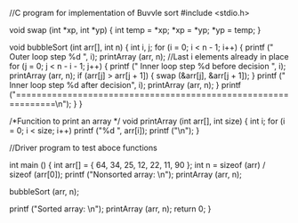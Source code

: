 //C program for implementation of Buvvle sort
#include <stdio.h>

void
swap (int *xp, int *yp)
{
  int temp = *xp;
  *xp = *yp;
  *yp = temp;
}


void
bubbleSort (int arr[], int n)
{
  int i, j;
  for (i = 0; i < n - 1; i++)
    {
      printf (" Outer loop step %d ", i);
      printArray (arr, n);
      //Last i elements already in place
      for (j = 0; j < n - i - 1; j++)
	{
	  printf (" Inner loop step %d before decision  ", i);
	  printArray (arr, n);
	  if (arr[j] > arr[j + 1])
	    {
	      swap (&arr[j], &arr[j + 1]);
	    }
	  printf (" Inner loop step %d  after decision", i);
	  printArray (arr, n);
	}
      printf
	("==============================================================\n");
    }
}

/*Funcition to print an array */
void
printArray (int arr[], int size)
{
  int i;
  for (i = 0; i < size; i++)
    printf ("%d ", arr[i]);
  printf ("\n");
}

//Driver program to test aboce functions

int
main ()
{
  int arr[] = { 64, 34, 25, 12, 22, 11, 90 };
  int n = sizeof (arr) / sizeof (arr[0]);
  printf ("Nonsorted array: \n");
  printArray (arr, n);

  bubbleSort (arr, n);

  printf ("Sorted array: \n");
  printArray (arr, n);
  return 0;
}
